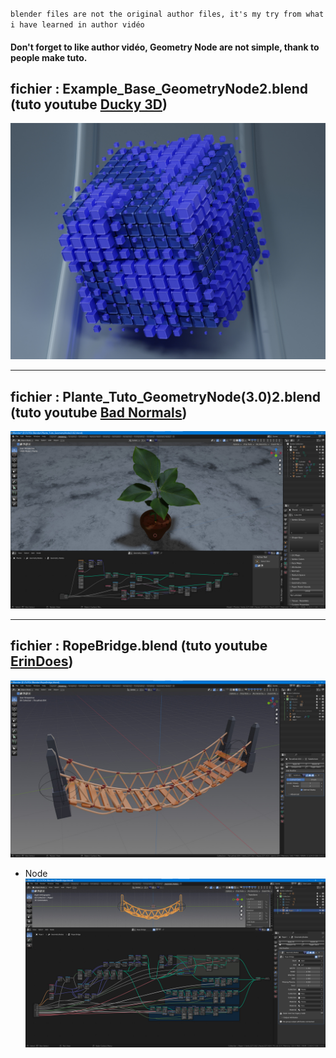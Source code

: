 ``blender files are not the original author files, it's my try from what i have learned in author vidéo``
#### Don't forget to like author vidéo, Geometry Node are not simple, thank to people make tuto.

## fichier : Example_Base_GeometryNode2.blend (tuto youtube [Ducky 3D](https://youtu.be/NyUJ6XH8A94))
![](https://github.com/Massetstephane/BLENDER/blob/55dabb12cd5f02649b3a6e5e61c33dec100e8734/Render/GeometryNode.jpg)
____

## fichier : Plante_Tuto_GeometryNode(3.0)2.blend (tuto youtube [Bad Normals](https://youtu.be/uslTaqiv_7k))
![](https://github.com/Massetstephane/BLENDER/blob/8302d6f13712c8ce178e65d6d356548726d79d67/Render/plante.jpg)
____

## fichier : RopeBridge.blend (tuto youtube [ErinDoes](https://youtu.be/9Y_lMMsFeXg))
![](https://github.com/Massetstephane/BLENDER/blob/8302d6f13712c8ce178e65d6d356548726d79d67/Render/Bride2.jpg)
- Node 
![](https://github.com/Massetstephane/BLENDER/blob/8302d6f13712c8ce178e65d6d356548726d79d67/Render/Bride1.jpg)
